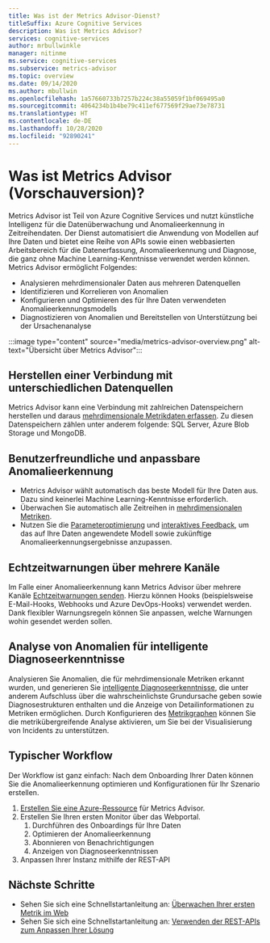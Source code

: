 ```yaml
---
title: Was ist der Metrics Advisor-Dienst?
titleSuffix: Azure Cognitive Services
description: Was ist Metrics Advisor?
services: cognitive-services
author: mrbullwinkle
manager: nitinme
ms.service: cognitive-services
ms.subservice: metrics-advisor
ms.topic: overview
ms.date: 09/14/2020
ms.author: mbullwin
ms.openlocfilehash: 1a57660733b7257b224c38a55059f1bf069495a0
ms.sourcegitcommit: 4064234b1b4be79c411ef677569f29ae73e78731
ms.translationtype: HT
ms.contentlocale: de-DE
ms.lasthandoff: 10/28/2020
ms.locfileid: "92890241"
---
```

# <a name="what-is-metrics-advisor-preview"></a>Was ist Metrics Advisor (Vorschauversion)? 

Metrics Advisor ist Teil von Azure Cognitive Services und nutzt künstliche Intelligenz für die Datenüberwachung und Anomalieerkennung in Zeitreihendaten. Der Dienst automatisiert die Anwendung von Modellen auf Ihre Daten und bietet eine Reihe von APIs sowie einen webbasierten Arbeitsbereich für die Datenerfassung, Anomalieerkennung und Diagnose, die ganz ohne Machine Learning-Kenntnisse verwendet werden können. Metrics Advisor ermöglicht Folgendes:

* Analysieren mehrdimensionaler Daten aus mehreren Datenquellen 
* Identifizieren und Korrelieren von Anomalien
* Konfigurieren und Optimieren des für Ihre Daten verwendeten Anomalieerkennungsmodells
* Diagnostizieren von Anomalien und Bereitstellen von Unterstützung bei der Ursachenanalyse 

:::image type="content" source="media/metrics-advisor-overview.png" alt-text="Übersicht über Metrics Advisor":::

## <a name="connect-to-a-variety-of-data-sources"></a>Herstellen einer Verbindung mit unterschiedlichen Datenquellen

Metrics Advisor kann eine Verbindung mit zahlreichen Datenspeichern herstellen und daraus [mehrdimensionale Metrikdaten erfassen](how-tos/onboard-your-data.md). Zu diesen Datenspeichern zählen unter anderem folgende: SQL Server, Azure Blob Storage und MongoDB. 

## <a name="easy-to-use-and-customizable-anomaly-detection"></a>Benutzerfreundliche und anpassbare Anomalieerkennung

* Metrics Advisor wählt automatisch das beste Modell für Ihre Daten aus. Dazu sind keinerlei Machine Learning-Kenntnisse erforderlich. 
* Überwachen Sie automatisch alle Zeitreihen in [mehrdimensionalen Metriken](glossary.md#multi-dimensional-metric).
* Nutzen Sie die [Parameteroptimierung](how-tos/configure-metrics.md) und [interaktives Feedback](how-tos/anomaly-feedback.md), um das auf Ihre Daten angewendete Modell sowie zukünftige Anomalieerkennungsergebnisse anzupassen.


## <a name="real-time-alerts-through-multiple-channels"></a>Echtzeitwarnungen über mehrere Kanäle

Im Falle einer Anomalieerkennung kann Metrics Advisor über mehrere Kanäle [Echtzeitwarnungen senden](how-tos/alerts.md). Hierzu können Hooks (beispielsweise E-Mail-Hooks, Webhooks und Azure DevOps-Hooks) verwendet werden. Dank flexibler Warnungsregeln können Sie anpassen, welche Warnungen wohin gesendet werden sollen.

## <a name="smart-diagnostic-insights-by-analyzing-anomalies"></a>Analyse von Anomalien für intelligente Diagnoseerkenntnisse

Analysieren Sie Anomalien, die für mehrdimensionale Metriken erkannt wurden, und generieren Sie [intelligente Diagnoseerkenntnisse](how-tos/diagnose-incident.md), die unter anderem Aufschluss über die wahrscheinlichste Grundursache geben sowie Diagnosestrukturen enthalten und die Anzeige von Detailinformationen zu Metriken ermöglichen. Durch Konfigurieren des [Metrikgraphen](how-tos/metrics-graph.md) können Sie die metrikübergreifende Analyse aktivieren, um Sie bei der Visualisierung von Incidents zu unterstützen.


## <a name="typical-workflow"></a>Typischer Workflow

Der Workflow ist ganz einfach: Nach dem Onboarding Ihrer Daten können Sie die Anomalieerkennung optimieren und Konfigurationen für Ihr Szenario erstellen.

1. [Erstellen Sie eine Azure-Ressource](../cognitive-services-apis-create-account.md) für Metrics Advisor. 
2. Erstellen Sie Ihren ersten Monitor über das Webportal.
    1. Durchführen des Onboardings für Ihre Daten
    2. Optimieren der Anomalieerkennung
    3. Abonnieren von Benachrichtigungen
    4. Anzeigen von Diagnoseerkenntnissen
3. Anpassen Ihrer Instanz mithilfe der REST-API

## <a name="next-steps"></a>Nächste Schritte

* Sehen Sie sich eine Schnellstartanleitung an: [Überwachen Ihrer ersten Metrik im Web](quickstarts/web-portal.md)
* Sehen Sie sich eine Schnellstartanleitung an: [Verwenden der REST-APIs zum Anpassen Ihrer Lösung](quickstarts/rest-api.md)

